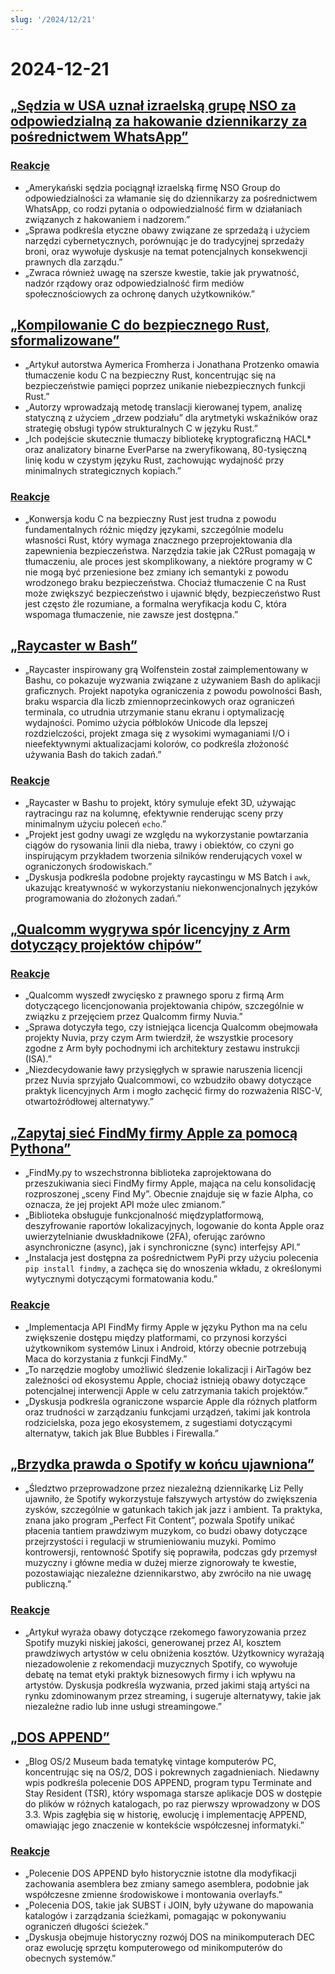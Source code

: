 ```yaml
---
slug: '/2024/12/21'
---
```


# 2024-12-21

## [„Sędzia w USA uznał izraelską grupę NSO za odpowiedzialną za hakowanie dziennikarzy za pośrednictwem WhatsApp”](https://www.reuters.com/technology/cybersecurity/us-judge-finds-israels-nso-group-liable-hacking-whatsapp-lawsuit-2024-12-21/)

### [Reakcje](https://news.ycombinator.com/item?id=42476828)

- „Amerykański sędzia pociągnął izraelską firmę NSO Group do odpowiedzialności za włamanie się do dziennikarzy za pośrednictwem WhatsApp, co rodzi pytania o odpowiedzialność firm w działaniach związanych z hakowaniem i nadzorem.”
- „Sprawa podkreśla etyczne obawy związane ze sprzedażą i użyciem narzędzi cybernetycznych, porównując je do tradycyjnej sprzedaży broni, oraz wywołuje dyskusje na temat potencjalnych konsekwencji prawnych dla zarządu.”
- „Zwraca również uwagę na szersze kwestie, takie jak prywatność, nadzór rządowy oraz odpowiedzialność firm mediów społecznościowych za ochronę danych użytkowników.”

## [„Kompilowanie C do bezpiecznego Rust, sformalizowane”](https://arxiv.org/abs/2412.15042)

- „Artykuł autorstwa Aymerica Fromherza i Jonathana Protzenko omawia tłumaczenie kodu C na bezpieczny Rust, koncentrując się na bezpieczeństwie pamięci poprzez unikanie niebezpiecznych funkcji Rust.”
- „Autorzy wprowadzają metodę translacji kierowanej typem, analizę statyczną z użyciem „drzew podziału” dla arytmetyki wskaźników oraz strategię obsługi typów strukturalnych C w języku Rust.”
- „Ich podejście skutecznie tłumaczy bibliotekę kryptograficzną HACL\* oraz analizatory binarne EverParse na zweryfikowaną, 80-tysięczną linię kodu w czystym języku Rust, zachowując wydajność przy minimalnych strategicznych kopiach.”

### [Reakcje](https://news.ycombinator.com/item?id=42476192)

- „Konwersja kodu C na bezpieczny Rust jest trudna z powodu fundamentalnych różnic między językami, szczególnie modelu własności Rust, który wymaga znacznego przeprojektowania dla zapewnienia bezpieczeństwa. Narzędzia takie jak C2Rust pomagają w tłumaczeniu, ale proces jest skomplikowany, a niektóre programy w C nie mogą być przeniesione bez zmiany ich semantyki z powodu wrodzonego braku bezpieczeństwa. Chociaż tłumaczenie C na Rust może zwiększyć bezpieczeństwo i ujawnić błędy, bezpieczeństwo Rust jest często źle rozumiane, a formalna weryfikacja kodu C, która wspomaga tłumaczenie, nie zawsze jest dostępna.”

## [„Raycaster w Bash”](https://github.com/izabera/pseudo3d)

- „Raycaster inspirowany grą Wolfenstein został zaimplementowany w Bashu, co pokazuje wyzwania związane z używaniem Bash do aplikacji graficznych. Projekt napotyka ograniczenia z powodu powolności Bash, braku wsparcia dla liczb zmiennoprzecinkowych oraz ograniczeń terminala, co utrudnia utrzymanie stanu ekranu i optymalizację wydajności. Pomimo użycia półbloków Unicode dla lepszej rozdzielczości, projekt zmaga się z wysokimi wymaganiami I/O i nieefektywnymi aktualizacjami kolorów, co podkreśla złożoność używania Bash do takich zadań.”

### [Reakcje](https://news.ycombinator.com/item?id=42475703)

- „Raycaster w Bashu to projekt, który symuluje efekt 3D, używając raytracingu raz na kolumnę, efektywnie renderując sceny przy minimalnym użyciu poleceń `echo`.”
- „Projekt jest godny uwagi ze względu na wykorzystanie powtarzania ciągów do rysowania linii dla nieba, trawy i obiektów, co czyni go inspirującym przykładem tworzenia silników renderujących voxel w ograniczonych środowiskach.”
- „Dyskusja podkreśla podobne projekty raycastingu w MS Batch i `awk`, ukazując kreatywność w wykorzystaniu niekonwencjonalnych języków programowania do złożonych zadań.”

## [„Qualcomm wygrywa spór licencyjny z Arm dotyczący projektów chipów”](https://www.bloomberg.com/news/articles/2024-12-20/qualcomm-wins-licensing-fight-with-arm-over-chip-designs)

### [Reakcje](https://news.ycombinator.com/item?id=42475228)

- „Qualcomm wyszedł zwycięsko z prawnego sporu z firmą Arm dotyczącego licencjonowania projektowania chipów, szczególnie w związku z przejęciem przez Qualcomm firmy Nuvia.”
- „Sprawa dotyczyła tego, czy istniejąca licencja Qualcomm obejmowała projekty Nuvia, przy czym Arm twierdził, że wszystkie procesory zgodne z Arm były pochodnymi ich architektury zestawu instrukcji (ISA).”
- „Niezdecydowanie ławy przysięgłych w sprawie naruszenia licencji przez Nuvia sprzyjało Qualcommowi, co wzbudziło obawy dotyczące praktyk licencyjnych Arm i mogło zachęcić firmy do rozważenia RISC-V, otwartoźródłowej alternatywy.”

## [„Zapytaj sieć FindMy firmy Apple za pomocą Pythona”](https://github.com/malmeloo/FindMy.py)

- „FindMy.py to wszechstronna biblioteka zaprojektowana do przeszukiwania sieci FindMy firmy Apple, mająca na celu konsolidację rozproszonej „sceny Find My”. Obecnie znajduje się w fazie Alpha, co oznacza, że jej projekt API może ulec zmianom.”
- „Biblioteka obsługuje funkcjonalność międzyplatformową, deszyfrowanie raportów lokalizacyjnych, logowanie do konta Apple oraz uwierzytelnianie dwuskładnikowe (2FA), oferując zarówno asynchroniczne (async), jak i synchroniczne (sync) interfejsy API.”
- „Instalacja jest dostępna za pośrednictwem PyPi przy użyciu polecenia `pip install findmy`, a zachęca się do wnoszenia wkładu, z określonymi wytycznymi dotyczącymi formatowania kodu.”

### [Reakcje](https://news.ycombinator.com/item?id=42479233)

- „Implementacja API FindMy firmy Apple w języku Python ma na celu zwiększenie dostępu między platformami, co przynosi korzyści użytkownikom systemów Linux i Android, którzy obecnie potrzebują Maca do korzystania z funkcji FindMy.”
- „To narzędzie mogłoby umożliwić śledzenie lokalizacji i AirTagów bez zależności od ekosystemu Apple, chociaż istnieją obawy dotyczące potencjalnej interwencji Apple w celu zatrzymania takich projektów.”
- „Dyskusja podkreśla ograniczone wsparcie Apple dla różnych platform oraz trudności w zarządzaniu funkcjami urządzeń, takimi jak kontrola rodzicielska, poza jego ekosystemem, z sugestiami dotyczącymi alternatyw, takich jak Blue Bubbles i Firewalla.”

## [„Brzydka prawda o Spotify w końcu ujawniona”](https://www.honest-broker.com/p/the-ugly-truth-about-spotify-is-finally)

- „Śledztwo przeprowadzone przez niezależną dziennikarkę Liz Pelly ujawniło, że Spotify wykorzystuje fałszywych artystów do zwiększenia zysków, szczególnie w gatunkach takich jak jazz i ambient. Ta praktyka, znana jako program „Perfect Fit Content”, pozwala Spotify unikać płacenia tantiem prawdziwym muzykom, co budzi obawy dotyczące przejrzystości i regulacji w strumieniowaniu muzyki. Pomimo kontrowersji, rentowność Spotify się poprawiła, podczas gdy przemysł muzyczny i główne media w dużej mierze zignorowały te kwestie, pozostawiając niezależne dziennikarstwo, aby zwróciło na nie uwagę publiczną.”

### [Reakcje](https://news.ycombinator.com/item?id=42478107)

- „Artykuł wyraża obawy dotyczące rzekomego faworyzowania przez Spotify muzyki niskiej jakości, generowanej przez AI, kosztem prawdziwych artystów w celu obniżenia kosztów. Użytkownicy wyrażają niezadowolenie z rekomendacji muzycznych Spotify, co wywołuje debatę na temat etyki praktyk biznesowych firmy i ich wpływu na artystów. Dyskusja podkreśla wyzwania, przed jakimi stają artyści na rynku zdominowanym przez streaming, i sugeruje alternatywy, takie jak niezależne radio lub inne usługi streamingowe.”

## [„DOS APPEND”](https://www.os2museum.com/wp/dos-append/)

- „Blog OS/2 Museum bada tematykę vintage komputerów PC, koncentrując się na OS/2, DOS i pokrewnych zagadnieniach. Niedawny wpis podkreśla polecenie DOS APPEND, program typu Terminate and Stay Resident (TSR), który wspomaga starsze aplikacje DOS w dostępie do plików w różnych katalogach, po raz pierwszy wprowadzony w DOS 3.3. Wpis zagłębia się w historię, ewolucję i implementację APPEND, omawiając jego znaczenie w kontekście współczesnej informatyki.”

### [Reakcje](https://news.ycombinator.com/item?id=42475011)

- „Polecenie DOS APPEND było historycznie istotne dla modyfikacji zachowania asemblera bez zmiany samego asemblera, podobnie jak współczesne zmienne środowiskowe i montowania overlayfs.”
- „Polecenia DOS, takie jak SUBST i JOIN, były używane do mapowania katalogów i zarządzania ścieżkami, pomagając w pokonywaniu ograniczeń długości ścieżek.”
- „Dyskusja obejmuje historyczny rozwój DOS na minikomputerach DEC oraz ewolucję sprzętu komputerowego od minikomputerów do obecnych systemów.”

<head>
  <meta property="og:title" content="„Sędzia w USA uznał izraelską grupę NSO za odpowiedzialną za hakowanie dziennikarzy za pośrednictwem WhatsApp”" />
  <meta property="og:type" content="website" />
  <meta property="og:image" content="https://og.cho.sh/api/og/?title=%E2%80%9ES%C4%99dzia%20w%20USA%20uzna%C5%82%20izraelsk%C4%85%20grup%C4%99%20NSO%20za%20odpowiedzialn%C4%85%20za%20hakowanie%20dziennikarzy%20za%20po%C5%9Brednictwem%20WhatsApp%E2%80%9D&subheading=sobota%2C%2021%20grudnia%202024%3A%20Podsumowanie%20Hacker%20News" />
</head>
